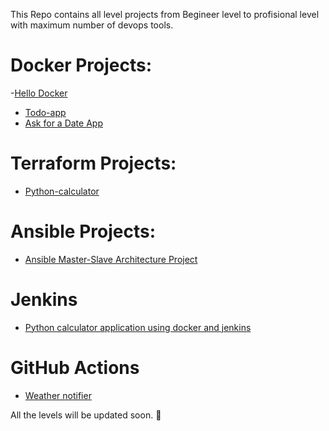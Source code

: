 This Repo contains all level projects from Begineer level to profisional level with maximum number of devops tools.

# Docker Projects:
-[Hello Docker](https://github.com/Pranith1Kumar/Devops_shelf/tree/ae3361eae5edb01709b612741ea497c890774fd9/Beginner/Hello%20Docker)
- [Todo-app](https://github.com/Pranith1Kumar/Devops_shelf/tree/0f9d094d5f80ad774d3bde1ef6bc34b9a0b142b3/Beginner/todo-app)
- [Ask for a Date App](https://github.com/Pranith1Kumar/Ask-for-a-date-app/tree/main)

# Terraform Projects:
- [Python-calculator](https://github.com/Pranith1Kumar/Devops_shelf/tree/0f9d094d5f80ad774d3bde1ef6bc34b9a0b142b3/Beginner/terraform-projects)

# Ansible Projects:
- [Ansible Master-Slave Architecture Project](https://github.com/Pranith1Kumar/Devops_shelf/tree/e5cd143aea30c12d1e993d4b016c46d5a363afa8/Beginner/Ansible-Projects)

# Jenkins
- [Python calculator application using docker and jenkins](https://github.com/Pranith1Kumar/jenpydo)

# GitHub Actions
- [Weather notifier](https://github.com/Pranith1Kumar/Devops_shelf/tree/1f2ea6e283e0fa0465daea6a82dcabf7894feb31/Beginner/Github_Actions)

All the levels will be updated soon. 🎉
